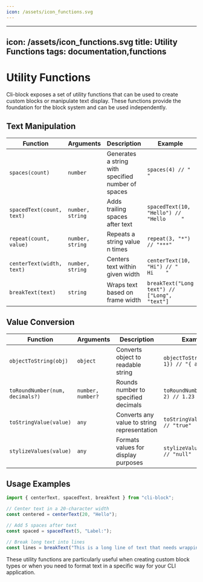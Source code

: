 ```yaml
---
icon: /assets/icon_functions.svg
---
```


---
icon: /assets/icon_functions.svg
title: Utility Functions
tags: documentation,functions
---

# Utility Functions

Cli-block exposes a set of utility functions that can be used to create custom blocks or manipulate text display. These functions provide the foundation for the block system and can be used independently.

## Text Manipulation

| Function | Arguments | Description | Example |
|----------|-----------|-------------|----------|
| `spaces(count)` | `number` | Generates a string with specified number of spaces | `spaces(4) // "    "` |
| `spacedText(count, text)` | `number, string` | Adds trailing spaces after text | `spacedText(10, "Hello") // "Hello     "` |
| `repeat(count, value)` | `number, string` | Repeats a string value n times | `repeat(3, "*") // "***"` |
| `centerText(width, text)` | `number, string` | Centers text within given width | `centerText(10, "Hi") // "    Hi    "` |
| `breakText(text)` | `string` | Wraps text based on frame width | `breakText("Long text") // ["Long", "text"]` |

## Value Conversion

| Function | Arguments | Description | Example |
|----------|-----------|-------------|----------|
| `objectToString(obj)` | `object` | Converts object to readable string | `objectToString({a: 1}) // "{ a: 1 }"` |
| `toRoundNumber(num, decimals?)` | `number, number?` | Rounds number to specified decimals | `toRoundNumber(1.234, 2) // 1.23` |
| `toStringValue(value)` | `any` | Converts any value to string representation | `toStringValue(true) // "true"` |
| `stylizeValues(value)` | `any` | Formats values for display purposes | `stylizeValues(null) // "null"` |

## Usage Examples

```typescript
import { centerText, spacedText, breakText } from "cli-block";

// Center text in a 20-character width
const centered = centerText(20, "Hello");

// Add 5 spaces after text
const spaced = spacedText(5, "Label:");

// Break long text into lines
const lines = breakText("This is a long line of text that needs wrapping");
```

These utility functions are particularly useful when creating custom block types or when you need to format text in a specific way for your CLI application.
